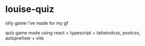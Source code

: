 # louise-quiz
silly game i've made for my gf

quiz game made using react + typescript + tailwindcss, postcss, autoprefixer + vite
